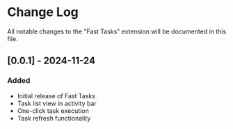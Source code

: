 # Change Log

All notable changes to the "Fast Tasks" extension will be documented in this file.

## [0.0.1] - 2024-11-24

### Added
- Initial release of Fast Tasks
- Task list view in activity bar
- One-click task execution
- Task refresh functionality